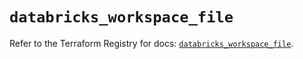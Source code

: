 # `databricks_workspace_file`

Refer to the Terraform Registry for docs: [`databricks_workspace_file`](https://registry.terraform.io/providers/databricks/databricks/1.49.0/docs/resources/workspace_file).

